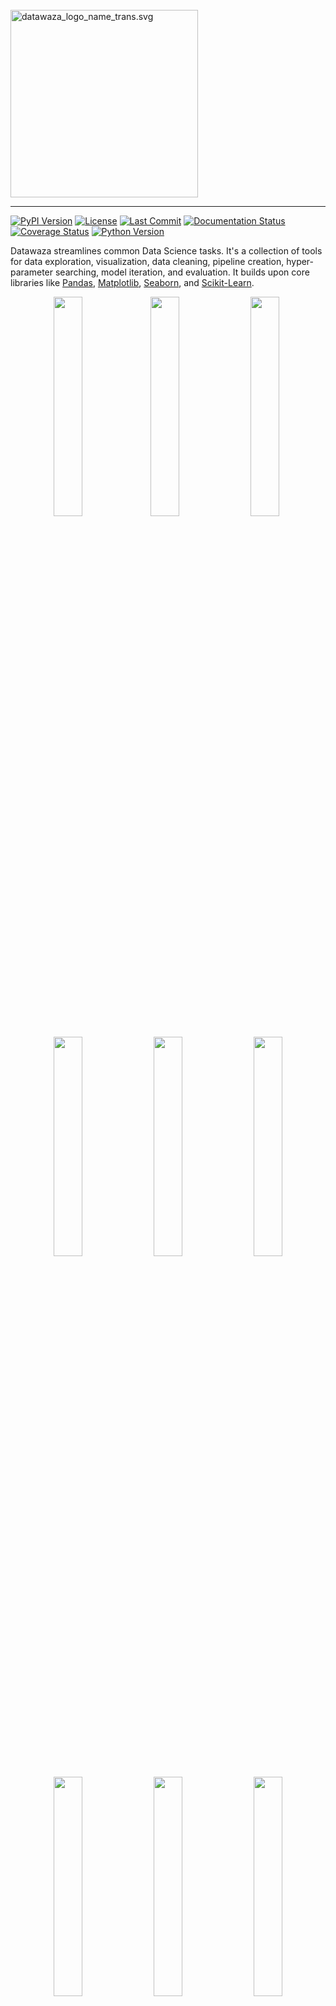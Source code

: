 <br />
<img src="https://www.datawaza.com/en/latest/_static/datawaza_logo_name_trans.svg" alt="datawaza_logo_name_trans.svg" width="300"/>

--------------------------------------
[![PyPI Version](https://img.shields.io/pypi/v/datawaza)](https://pypi.org/project/datawaza/)
[![License](https://img.shields.io/github/license/jbeno/datawaza)](https://github.com/jbeno/datawaza/blob/main/LICENSE)
[![Last Commit](https://img.shields.io/github/last-commit/jbeno/datawaza)](https://github.com/jbeno/datawaza)
[![Documentation Status](https://readthedocs.org/projects/datawaza/badge/?version=latest)](https://www.datawaza.com/en/latest/?badge=latest)
[![Coverage Status](https://coveralls.io/repos/github/jbeno/datawaza/badge.svg?branch=main)](https://coveralls.io/github/jbeno/datawaza?branch=main)
[![Python Version](https://img.shields.io/pypi/pyversions/datawaza)]()

Datawaza streamlines common Data Science tasks. It's a collection of tools for data exploration, visualization, data cleaning, pipeline creation, hyper-parameter searching, model iteration, and evaluation. It builds upon core libraries like [Pandas](https://pandas.pydata.org/), [Matplotlib](https://matplotlib.org/), [Seaborn](https://seaborn.pydata.org/), and [Scikit-Learn](https://scikit-learn.org/stable/).

<p align="center">
  <a href="https://www.datawaza.com/en/latest/explore.html#datawaza.explore.plot_charts"><img src="https://www.datawaza.com/en/latest/_static/plot_charts.png" width="30%" /></a>
  <a href="https://www.datawaza.com/en/latest/model.html#datawaza.model.compare_models"><img src="https://www.datawaza.com/en/latest/_static/compare_models_1.png" width="30%" /></a>
  <a href="https://www.datawaza.com/en/latest/model.html#datawaza.model.compare_models"><img src="https://www.datawaza.com/en/latest/_static/compare_models_2.png" width="30%" style="margin:0 1%;" /></a>
</p>
<p align="center">
  <a href="https://www.datawaza.com/en/latest/model.html#datawaza.model.iterate_model"><img src="https://www.datawaza.com/en/latest/_static/iterate_model_1.png" width="30%" /></a>
  <a href="https://www.datawaza.com/en/latest/model.html#datawaza.model.iterate_model"><img src="https://www.datawaza.com/en/latest/_static/iterate_model_2.png" width="30%" style="margin:0 1%;" /></a>
  <a href="https://www.datawaza.com/en/latest/model.html#datawaza.model.plot_results"><img src="https://www.datawaza.com/en/latest/_static/plot_results.png" width="30%" /></a>
</p>
<p align="center">
  <a href="https://www.datawaza.com/en/latest/explore.html#datawaza.explore.plot_corr"><img src="https://www.datawaza.com/en/latest/_static/plot_corr.png" width="30%" /></a>
  <a href="https://www.datawaza.com/en/latest/explore.html#datawaza.explore.plot_map_ca"><img src="https://www.datawaza.com/en/latest/_static/plot_map_ca.png" width="30%" style="margin:0 1%;" /></a>
  <a href="https://www.datawaza.com/en/latest/explore.html#datawaza.explore.plot_3d"><img src="https://www.datawaza.com/en/latest/_static/plot_3d.png" width="30%" /></a>
</p>

Installation
------------

The latest release can be found on [PyPI](https://pypi.org/project/datawaza/). Install Datawaza with pip:

    pip install datawaza

See the [Change Log](CHANGELOG.md) for a history of changes.

Dependencies
------------

Datawaza supports Python 3.9 - 3.11. Because Cartopy does not support Python 3.8, and that's a dependency for `plot_map_ca`, 3.8 is not supported. Because SciKeras does not support Python 3.12, and that's a dependency for `compare_models`, 3.12 is not supported.

Installation requires NumPy, Pandas, Matplotlib, Seaborn, Plotly, Scikit-Learn, SciPy, Cartopy, GeoPandas, StatsModels, TesnorFlow, and a few other supporting packages. See the [Requirements.txt](https://github.com/jbeno/datawaza/blob/main/requirements.txt).

Documentation
-------------

Online documentation is available at [Datawaza.com](https://datawaza.com).

The [User Guide](https://www.datawaza.com/en/latest/userguide.html) is a Jupyter notebook that walks through how to use the Datawaza functions. It's probably the best place to start. There is also an API reference for the major modules: [Clean](https://www.datawaza.com/en/latest/clean.html), [Explore](https://www.datawaza.com/en/latest/explore.html), [Model](https://www.datawaza.com/en/latest/model.html), and [Tools](https://www.datawaza.com/en/latest/tools.html).

Development
-----------

The [Datawaza repo](https://github.com/jbeno/datawaza) is on GitHub.

Please submit bugs that you encounter to the [Issue Tracker](https://github.com/jbeno/datawaza/issues). Contributions and ideas for enhancements are welcome!

What is Waza?
-------------

Waza (技) means "technique" in Japanese. In martial arts like Aikido, it is paired with words like "suwari-waza" (sitting techniques) or "kaeshi-waza" (reversal techniques). So we've paired it with "data" to represent Data Science techniques: データ技 "data-waza".

Origin Story
-------------

Most of these functions were created while I was pursuing a [Professional Certificate](https://em-executive.berkeley.edu/professional-certificate-machine-learning-artificial-intelligence) in Machine Learning & Artificial Intelligence from U.C. Berkeley. With each assignment, I tried to simplify repetitive tasks and streamline my workflow. They served me well at the time, so perhaps they will be of value to others.

Quick Start
-----------

The [User Guide](https://www.datawaza.com/en/latest/userguide.html) will show you how to use Datawaza's functions in depth. Assuming you already have data loaded, here are some examples of what it can do:

    >>> import datawaza as dw
    
Show the unique values of each variable below the threshold of n = 12:

    >>> dw.get_unique(df, 12, count=True, percent=True)

    CATEGORICAL: Variables with unique values equal to or below: 12
    
    job has 12 unique values:
    
        admin.              10422   25.3%
        blue-collar         9254    22.47%
        technician          6743    16.37%
        services            3969    9.64%
        management          2924    7.1%
        retired             1720    4.18%
        entrepreneur        1456    3.54%
        self-employed       1421    3.45%
        housemaid           1060    2.57%
        unemployed          1014    2.46%
        student             875     2.12%
        unknown             330     0.8%
    
    marital has 4 unique values:
    
        married        24928   60.52%
        single         11568   28.09%
        divorced       4612    11.2%
        unknown        80      0.19%

Plot bar charts of categorical variables, dimensioned by the target variable:

    >>> dw.plot_charts(df, plot_type='cat', cat_cols=cat_columns, rotation=90)

![plot_charts output](https://www.datawaza.com/en/latest/_static/plot_charts_output.png)

Get the top positive and negative correlations with the target variable, and save to lists:

    >>> pos_features, neg_features = dw.get_corr(df_enc, n=10, var='subscribed_enc', return_arrays=True)

    Top 10 positive correlations:
                  Variable 1      Variable 2  Correlation
    0               duration  subscribed_enc         0.41
    1       poutcome_success  subscribed_enc         0.32
    2   previously_contacted  subscribed_enc         0.32
    3                  pdays  subscribed_enc         0.27
    4               previous  subscribed_enc         0.23
    5              month_mar  subscribed_enc         0.14
    6              month_oct  subscribed_enc         0.14
    7              month_sep  subscribed_enc         0.12
    8           no_default_1  subscribed_enc         0.10
    9            job_student  subscribed_enc         0.09
    
    Top 10 negative correlations:
                  Variable 1      Variable 2  Correlation
    0            nr.employed  subscribed_enc        -0.35
    1              euribor3m  subscribed_enc        -0.31
    2           emp.var.rate  subscribed_enc        -0.30
    3   poutcome_nonexistent  subscribed_enc        -0.19
    4      contact_telephone  subscribed_enc        -0.14
    5         cons.price.idx  subscribed_enc        -0.14
    6              month_may  subscribed_enc        -0.11
    7               campaign  subscribed_enc        -0.07
    8        job_blue-collar  subscribed_enc        -0.07
    9     education_basic.9y  subscribed_enc        -0.05

Plot a chart showing the top correlations with the target variable:

    >>> dw.plot_corr(df_enc, 'subscribed_enc', n=16, size=(12,6), rotation=90)

![plot_corr output](https://www.datawaza.com/en/latest/_static/plot_corr_output.png)

Run a regression model iteration, which dynamically assembles a pipeline and evaluates the model, including
charts of residuals, predicted vs. actual, and coefficients:

    >>> results_df, iteration_6 = dw.iterate_model(X2_train, X2_test, y2_train, y2_test,
    ...     transformers=['ohe', 'log', 'poly3'], model='linreg',
    ...     iteration='6', note='X2. Test size: 0.25, Pipeline: OHE > Log > Poly3 > LinReg',
    ...     plot=True, lowess=True, coef=True, perm=True, vif=True, decimal=2,
    ...     save=True, save_df=results_df, config=my_config)

![iterate_model output 1 of 3](https://www.datawaza.com/en/latest/_static/iterate_model_output_1.png)
![iterate_model output 2 of 3](https://www.datawaza.com/en/latest/_static/iterate_model_output_2.png)
![iterate_model output 3 of 3](https://www.datawaza.com/en/latest/_static/iterate_model_output_3.png)

Compare train/test scores across model iterations, and select the best result:

    >>> dw.plot_results(results_df, metrics=['Train MAE', 'Test MAE'], y_label='Mean Absolute Error',
    ...     select_metric='Test MAE', select_criteria='min', decimal=0)

![plot_results output](https://www.datawaza.com/en/latest/_static/plot_results_output.png)

Define a configuration file to compare multiple binary classification models:

    >>> # Set some variables referenced in the config
    >>> random_state = 42
    >>> class_weight = None
    >>> max_iter = 10000
    >>>
    >>> # Set column lists referenced in the config
    >>> num_columns = list(X.columns)
    >>> cat_columns = []
    >>>
    >>> # Create a custom configuration file with 3 models and grid search params
    >>> my_config = {
    ...     'models' : {
    ...         'logreg': LogisticRegression(max_iter=max_iter,
    ...                   random_state=random_state, class_weight=class_weight),
    ...         'knn_class': KNeighborsClassifier(),
    ...         'tree_class': DecisionTreeClassifier(random_state=random_state,
    ...                       class_weight=class_weight)
    ...     },
    ...     'imputers': {
    ...         'simple_imputer': SimpleImputer()
    ...     },
    ...     'transformers': {
    ...         'ohe': (OneHotEncoder(drop='if_binary', handle_unknown='ignore'),
    ...                     cat_columns)
    ...     },
    ...     'scalers': {
    ...         'stand': StandardScaler()
    ...     },
    ...     'selectors': {
    ...         'sfs_logreg': SequentialFeatureSelector(LogisticRegression(
    ...                       max_iter=max_iter, random_state=random_state,
    ...                       class_weight=class_weight))
    ...     },
    ...     'params' : {
    ...         'logreg': {
    ...             'logreg__C': [0.0001, 0.001, 0.01, 0.1, 1, 10, 100],
    ...             'logreg__solver': ['newton-cg', 'lbfgs', 'saga']
    ...         },
    ...         'knn_class': {
    ...             'knn_class__n_neighbors': [3, 5, 10, 15, 20, 25],
    ...             'knn_class__weights': ['uniform', 'distance'],
    ...             'knn_class__metric': ['euclidean', 'manhattan']
    ...         },
    ...         'tree_class': {
    ...             'tree_class__max_depth': [3, 5, 7],
    ...             'tree_class__min_samples_split': [5, 10, 15],
    ...             'tree_class__criterion': ['gini', 'entropy'],
    ...             'tree_class__min_samples_leaf': [2, 4, 6]
    ...         },
    ...     },
    ...     'cv': {
    ...         'kfold_5': KFold(n_splits=5, shuffle=True, random_state=42)
    ...     },
    ...     'no_scale': ['tree_class'],
    ...     'no_poly': ['knn_class', 'tree_class']
    ... }

Run a binary classification on 7 models, dynamically assembling the pipeline and
performing a grid search of the hyper-parameters, all based on the configuration
file defined above:

    >>> results_df = compare_models(
    ...
    ...     # Data split and sampling
    ...     x=X, y=y, test_size=0.25, stratify=None, under_sample=None,
    ...     over_sample=None, svm_knn_resample=None,
    ...
    ...     # Models and pipeline steps
    ...     imputer=None, transformers=None, scaler='stand', selector=None,
    ...     models=['logreg', 'knn_class', 'svm_proba', 'tree_class',
    ...     'forest_class', 'xgb_class', 'keras_class'], svm_proba=True,
    ...
    ...     # Grid search
    ...     search_type='random', scorer='accuracy', grid_cv='kfold_5', verbose=1,
    ...
    ...     # Model evaluation and charts
    ...     model_eval=True, plot_perf=True, plot_curve=True, fig_size=(12,6),
    ...     legend_loc='lower left', rotation=45, threshold=0.5,
    ...     class_map=class_map, pos_label=1, title='Breast Cancer',
    ...
    ...     # Config, preferences and notes
    ...     config=my_config, class_weight=None, random_state=42, decimal=4,
    ...     n_jobs=None, notes='Test Size=0.25, Threshold=0.50'
    ... )  #doctest: +NORMALIZE_WHITESPACE

![compare_models output 1 of 5](https://www.datawaza.com/en/latest/_static/compare_models_output_1.png)
![compare_models output 2 of 5](https://www.datawaza.com/en/latest/_static/compare_models_output_2.png)
![compare_models output 3 of 5](https://www.datawaza.com/en/latest/_static/compare_models_output_3.png)
![compare_models output 4 of 5](https://www.datawaza.com/en/latest/_static/compare_models_output_4.png)
![compare_models output 5 of 5](https://www.datawaza.com/en/latest/_static/compare_models_output_5.png)

This was just a sample of some Datawaza tools. Download [userguide.ipynb](https://github.com/jbeno/datawaza/blob/main/docs/userguide.ipynb) and explore the full breadth of the library in your Jupyter environment.
